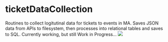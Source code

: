 # ticketDataCollection
Routines to collect logitutinal data for tickets to events in MA. Saves JSON data from APIs to filesystem, then processes into relational tables and saves to SQL. Currently working, but still Work in Progress...
![](Data%20Collection%20Diagram.jpeg)

